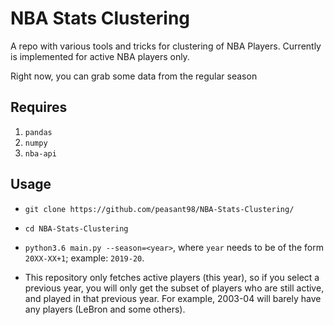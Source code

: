 # NBA Stats Clustering

A repo with various tools and tricks for clustering of NBA Players. Currently is implemented for active NBA players only.

Right now, you can grab some data from the regular season

## Requires

1. `pandas`
2. `numpy`
3. `nba-api`

## Usage

- `git clone https://github.com/peasant98/NBA-Stats-Clustering/`

- `cd NBA-Stats-Clustering`

- `python3.6 main.py --season=<year>`, where `year` needs to be of the form `20XX-XX+1`; example: `2019-20`.

- This repository only fetches active players (this year), so if you select a previous year, you will only get the subset of players who are still active, and played in that previous year. For example, 2003-04 will barely have any players (LeBron and some others). 
